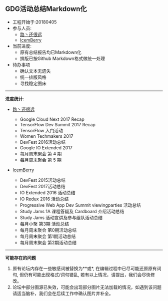 ## GDG活动总结Markdown化

- 工程开始于:20180405
- 参与人员:
  - [路丶还很远](https://github.com/ghy12345)
  - [IcemBerry](https://github.com/IcemBerry)
- 当前进度:
  - 原有总结报告均已Markdown化
  - 排版已按Github Markdown格式做统一处理
- 待办事项
  - 确认文本无遗失
  - 统一排版风格
  - 寻找稳定图床

----
**进度统计**:
- [路丶还很远](https://github.com/ghy12345)
  - Google Cloud Next 2017 Recap
  - TensorFlow Dev Summit 2017 Recap
  - TensorFlow 入门活动
  - Women Techmakers 2017
  - DevFest 2016活动总结
  - Google IO Extended 2017
  - 每月周末聚会 第 4 期
  - 每月周末聚会 第 5 期


- [IcemBerry](https://github.com/IcemBerry)
  - DevFest 2015活动总结
  - DevFest 2017活动总结
  - IO Extended 2016 活动总结
  - IO Redux 2016 活动总结
  - Progressive Web App Dev Summit viewingparties 活动总结
  - Study Jams 1A 课程答疑及 Cardboard 介绍活动总结
  - Study Jams 活动宣讲及参与组队活动总结
  - 每月小聚 第3期 活动总结
  - 每月周末聚会 第0期活动总结
  - 每月周末聚会 第1期活动总结
  - 每月周末聚会 第2期活动总结

----
**可能存在的问题**
1. 原有论坛内存在一些敏感词被替换为**或*, 在编辑过程中已尽可能还原原有词句, 但仍有可能出现格式/词句错乱, 若有以上情况，请提出，我们会尽快修改。
2. 论坛中部分图源已失效，可能会出现部分图片无法加载的情况，如遇到该问题请适当脑补，我们会在后续工作中确认图片并补全。
